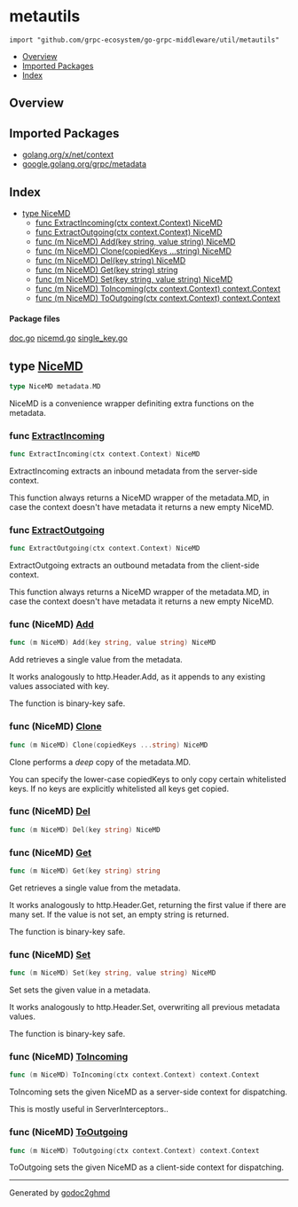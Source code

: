 # metautils
`import "github.com/grpc-ecosystem/go-grpc-middleware/util/metautils"`

* [Overview](#pkg-overview)
* [Imported Packages](#pkg-imports)
* [Index](#pkg-index)

## <a name="pkg-overview">Overview</a>

## <a name="pkg-imports">Imported Packages</a>

- [golang.org/x/net/context](https://godoc.org/golang.org/x/net/context)
- [google.golang.org/grpc/metadata](https://godoc.org/google.golang.org/grpc/metadata)

## <a name="pkg-index">Index</a>
* [type NiceMD](#NiceMD)
  * [func ExtractIncoming(ctx context.Context) NiceMD](#ExtractIncoming)
  * [func ExtractOutgoing(ctx context.Context) NiceMD](#ExtractOutgoing)
  * [func (m NiceMD) Add(key string, value string) NiceMD](#NiceMD.Add)
  * [func (m NiceMD) Clone(copiedKeys ...string) NiceMD](#NiceMD.Clone)
  * [func (m NiceMD) Del(key string) NiceMD](#NiceMD.Del)
  * [func (m NiceMD) Get(key string) string](#NiceMD.Get)
  * [func (m NiceMD) Set(key string, value string) NiceMD](#NiceMD.Set)
  * [func (m NiceMD) ToIncoming(ctx context.Context) context.Context](#NiceMD.ToIncoming)
  * [func (m NiceMD) ToOutgoing(ctx context.Context) context.Context](#NiceMD.ToOutgoing)

#### <a name="pkg-files">Package files</a>
[doc.go](./doc.go) [nicemd.go](./nicemd.go) [single_key.go](./single_key.go)

## <a name="NiceMD">type</a> [NiceMD](./nicemd.go#L14)
``` go
type NiceMD metadata.MD
```
NiceMD is a convenience wrapper definiting extra functions on the metadata.

### <a name="ExtractIncoming">func</a> [ExtractIncoming](./nicemd.go#L20)
``` go
func ExtractIncoming(ctx context.Context) NiceMD
```
ExtractIncoming extracts an inbound metadata from the server-side context.

This function always returns a NiceMD wrapper of the metadata.MD, in case the context doesn't have metadata it returns
a new empty NiceMD.

### <a name="ExtractOutgoing">func</a> [ExtractOutgoing](./nicemd.go#L32)
``` go
func ExtractOutgoing(ctx context.Context) NiceMD
```
ExtractOutgoing extracts an outbound metadata from the client-side context.

This function always returns a NiceMD wrapper of the metadata.MD, in case the context doesn't have metadata it returns
a new empty NiceMD.

### <a name="NiceMD.Add">func</a> (NiceMD) [Add](./nicemd.go#L122)
``` go
func (m NiceMD) Add(key string, value string) NiceMD
```
Add retrieves a single value from the metadata.

It works analogously to http.Header.Add, as it appends to any existing values associated with key.

The function is binary-key safe.

### <a name="NiceMD.Clone">func</a> (NiceMD) [Clone](./nicemd.go#L44)
``` go
func (m NiceMD) Clone(copiedKeys ...string) NiceMD
```
Clone performs a *deep* copy of the metadata.MD.

You can specify the lower-case copiedKeys to only copy certain whitelisted keys. If no keys are explicitly whitelisted
all keys get copied.

### <a name="NiceMD.Del">func</a> (NiceMD) [Del](./nicemd.go#L100)
``` go
func (m NiceMD) Del(key string) NiceMD
```

### <a name="NiceMD.Get">func</a> (NiceMD) [Get](./nicemd.go#L85)
``` go
func (m NiceMD) Get(key string) string
```
Get retrieves a single value from the metadata.

It works analogously to http.Header.Get, returning the first value if there are many set. If the value is not set,
an empty string is returned.

The function is binary-key safe.

### <a name="NiceMD.Set">func</a> (NiceMD) [Set](./nicemd.go#L111)
``` go
func (m NiceMD) Set(key string, value string) NiceMD
```
Set sets the given value in a metadata.

It works analogously to http.Header.Set, overwriting all previous metadata values.

The function is binary-key safe.

### <a name="NiceMD.ToIncoming">func</a> (NiceMD) [ToIncoming](./nicemd.go#L75)
``` go
func (m NiceMD) ToIncoming(ctx context.Context) context.Context
```
ToIncoming sets the given NiceMD as a server-side context for dispatching.

This is mostly useful in ServerInterceptors..

### <a name="NiceMD.ToOutgoing">func</a> (NiceMD) [ToOutgoing](./nicemd.go#L68)
``` go
func (m NiceMD) ToOutgoing(ctx context.Context) context.Context
```
ToOutgoing sets the given NiceMD as a client-side context for dispatching.

- - -
Generated by [godoc2ghmd](https://github.com/GandalfUK/godoc2ghmd)
